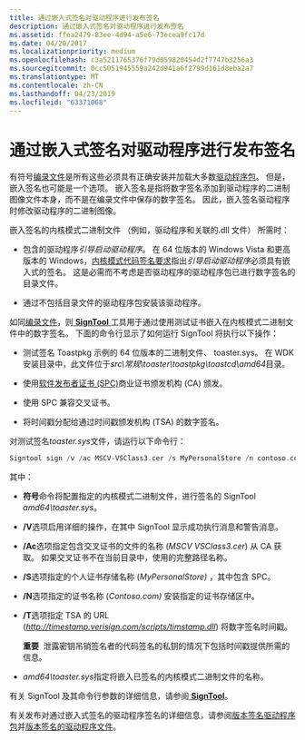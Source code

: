 ```yaml
---
title: 通过嵌入式签名对驱动程序进行发布签名
description: 通过嵌入式签名对驱动程序进行发布签名
ms.assetid: ffea2479-83ee-4d94-a5e6-73ecea9fc17d
ms.date: 04/20/2017
ms.localizationpriority: medium
ms.openlocfilehash: c3a5211765376f79d059820454d2f7747b3256a3
ms.sourcegitcommit: 0cc5051945559a242d941a6f2799d161d8eba2a7
ms.translationtype: MT
ms.contentlocale: zh-CN
ms.lasthandoff: 04/23/2019
ms.locfileid: "63371068"
---
```

# <a name="release-signing-a-driver-through-an-embedded-signature"></a>通过嵌入式签名对驱动程序进行发布签名


有符号[编录文件](catalog-files.md)是所有这些必须具有正确安装并加载大多数[驱动程序包](driver-packages.md)。 但是，嵌入签名也可能是一个选项。 嵌入签名是指将数字签名添加到驱动程序的二进制图像文件本身，而不是在编录文件中保存的数字签名。 因此，嵌入签名驱动程序时修改驱动程序的二进制图像。

嵌入签名的内核模式二进制文件 （例如，驱动程序和关联的.dll 文件） 所需时：

-   包含的驱动程序*引导启动驱动程序*。 在 64 位版本的 Windows Vista 和更高版本的 Windows，[内核模式代码签名要求](kernel-mode-code-signing-requirements--windows-vista-and-later-.md)指出*引导启动驱动程序*必须具有嵌入式的签名。 这是必需而不考虑是否驱动程序的驱动程序包已进行数字签名的目录文件。

-   通过不包括目录文件的驱动程序包安装该驱动程序。

如同[编录文件](catalog-files.md)，则[ **SignTool** ](https://msdn.microsoft.com/library/windows/hardware/ff551778)工具用于通过使用测试证书嵌入在内核模式二进制文件中的数字签名。 下面的命令行显示了如何运行 SignTool 将执行以下操作：

-   测试签名 Toastpkg 示例的 64 位版本的二进制文件、 toaster.sys。 在 WDK 安装目录中，此文件位于*src\\常规\\toaster\\toastpkg\\toastcd\\amd64*目录。

-   使用[软件发布者证书 (SPC)](software-publisher-certificate.md)商业证书颁发机构 (CA) 颁发。

-   使用 SPC 兼容交叉证书。

-   将时间戳分配给通过时间戳颁发机构 (TSA) 的数字签名。

对测试签名*toaster.sys*文件，请运行以下命令行：

```cpp
Signtool sign /v /ac MSCV-VSClass3.cer /s MyPersonalStore /n contoso.com /t http://timestamp.verisign.com/scripts/timstamp.dll amd64\toaster.sys
```

其中：

-   **符号**命令将配置指定的内核模式二进制文件，进行签名的 SignTool *amd64\\toaster.sys*。

-   **/V**选项启用详细的操作，在其中 SignTool 显示成功执行消息和警告消息。

-   **/Ac**选项指定包含交叉证书的文件的名称 (*MSCV VSClass3.cer*) 从 CA 获取。 如果交叉证书不在当前目录中，使用的完整路径名称。

-   **/S**选项指定的个人证书存储名称 (*MyPersonalStore)* ，其中包含 SPC。

-   **/N**选项指定的证书名称 (*Contoso.com)* 安装指定的证书存储区中。

-   **/T**选项指定 TSA 的 URL (*http://timestamp.verisign.com/scripts/timstamp.dll*) 将数字签名时间戳。

    **重要**  泄露密钥吊销签名者的代码签名的私钥的情况下包括时间戳提供所需的信息。

     

-   *amd64\\toaster.sys*指定将嵌入已签名的内核模式二进制文件的名称。

有关 SignTool 及其命令行参数的详细信息，请参阅[ **SignTool**](https://msdn.microsoft.com/library/windows/hardware/ff551778)。

有关发布对通过嵌入式签名的驱动程序签名的详细信息，请参阅[版本签名驱动程序包](release-signing-driver-packages.md)并[版本签名的驱动程序文件](release-signing-a-driver-file.md)。

 

 






